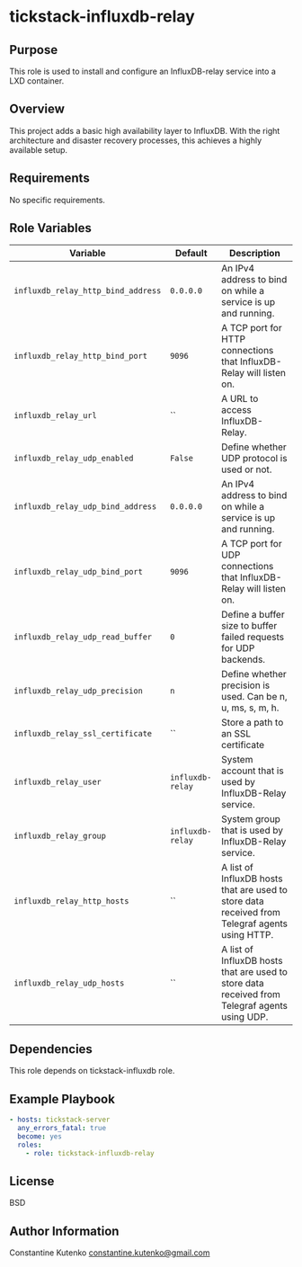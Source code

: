 # tickstack-influxdb-relay

## Purpose

This role is used to install and configure an InfluxDB-relay service into a LXD container.

## Overview

This project adds a basic high availability layer to InfluxDB. With the right architecture and disaster recovery processes, this achieves a highly available setup.

## Requirements

No specific requirements.

## Role Variables

| Variable | Default | Description |
|----------|---------|-------------|
|`influxdb_relay_http_bind_address`|`0.0.0.0`| An IPv4 address to bind on while a service is up and running. |
|`influxdb_relay_http_bind_port`|`9096`| A TCP port for HTTP connections that InfluxDB-Relay will listen on. |
|`influxdb_relay_url`|``| A URL to access InfluxDB-Relay. |
|`influxdb_relay_udp_enabled`|`False`| Define whether UDP protocol is used or not. |
|`influxdb_relay_udp_bind_address`|`0.0.0.0`| An IPv4 address to bind on while a service is up and running. |
|`influxdb_relay_udp_bind_port`|`9096`| A TCP port for UDP connections that InfluxDB-Relay will listen on. |
|`influxdb_relay_udp_read_buffer`|`0`| Define a buffer size to buffer failed requests for UDP backends. |
|`influxdb_relay_udp_precision`|`n`| Define whether precision is used. Can be n, u, ms, s, m, h. |
|`influxdb_relay_ssl_certificate`|``| Store a path to an SSL certificate |
|`influxdb_relay_user`|`influxdb-relay`| System account that is used by InfluxDB-Relay service. |
|`influxdb_relay_group`|`influxdb-relay`| System group that is used by InfluxDB-Relay service. |
|`influxdb_relay_http_hosts`|``| A list of InfluxDB hosts that are used to store data received from Telegraf agents using HTTP. |
|`influxdb_relay_udp_hosts`|``| A list of InfluxDB hosts that are used to store data received from Telegraf agents using UDP. |

## Dependencies

This role depends on tickstack-influxdb role.

## Example Playbook

````yaml
- hosts: tickstack-server
  any_errors_fatal: true
  become: yes
  roles:
    - role: tickstack-influxdb-relay
````

## License

BSD

## Author Information

Constantine Kutenko <constantine.kutenko@gmail.com>
